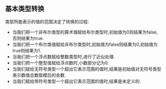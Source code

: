 ## 基本类型转换

类型所能表示的值的范围决定了转换的过程:

* 当我们把一个非布尔类型的算术值赋给布尔类型时,初始值为0则结果为false,否则结果为true.
* 当我们把一个布尔类值赋给非布尔类型时,初始值为false则结果为0,初始值为true则结果为1.
* 当我们把一个浮点数赋给整数类型时,进行了近似处理.
* 当我们把一个整型值赋给浮点数时,小数部分记为0.
* 当我们赋给无符号类型一个超出它表示范围的值时,结果是初始值对无符号类型表示数值总数取模后的余数.
* 当我们赋给带符号类型一个超出它表示范围的值时,结果是未定义的.
